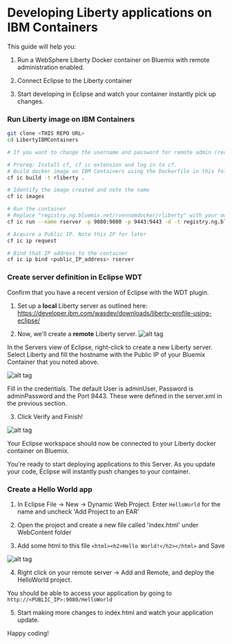 # Developing Liberty applications on IBM Containers

This guide will help you:

1) Run a WebSphere Liberty Docker container on Bluemix with remote administration enabled.

2) Connect Eclipse to the Liberty container

3) Start developing in Eclipse and watch your container instantly pick up changes.

### Run Liberty image on IBM Containers
```sh
git clone <THIS REPO URL>
cd LibertyIBMContainers

# If you want to change the username and password for remote admin (recommended), you can edit the server.xml

# Prereq: Install cf, cf ic extension and log in to cf.
# Build docker image on IBM Containers using the Dockerfile in this folder.
cf ic build -t rliberty .

# Identify the image created and note the name
cf ic images

# Run the container
# Replace "registry.ng.bluemix.net/rvennamdocker/rliberty" with your own image name.
cf ic run --name rserver -p 9080:9080 -p 9443:9443 -d -t registry.ng.bluemix.net/rvennamdocker/rliberty

# Acquire a Public IP. Note this IP for later
cf ic ip request

# Bind that IP address to the container
cf ic ip bind <public_IP_address> rserver
```

### Create server definition in Eclipse WDT
Confirm that you have a recent version of Eclipse with the WDT plugin.

1) Set up a **local** Liberty server as outlined here: https://developer.ibm.com/wasdev/downloads/liberty-profile-using-eclipse/

2) Now, we'll create a **remote** Liberty server.
![alt tag](https://raw.githubusercontent.com/rvennam/LibertyIBMContainers/master/screenshots/NewServer.png)

In the Servers view of Eclipse, right-click to create a new Liberty server. Select Liberty and fill the hostname with the Public IP of your Bluemix Container that you noted above.

![alt tag](https://raw.githubusercontent.com/rvennam/LibertyIBMContainers/master/screenshots/NewServerCredentials.png)

Fill in the credentials. The default User is adminUser, Password is adminPassword and the Port 9443. These were defined in the server.xml in the previous section.

3) Click Verify and Finish!

![alt tag](https://raw.githubusercontent.com/rvennam/LibertyIBMContainers/master/screenshots/ServerDefinitions.png)

Your Eclipse workspace should now be connected to your Liberty docker container on Bluemix.

You're ready to start deploying applications to this Server. As you update your code, Eclipse will instantly push changes to your container.

### Create a Hello World app

1) In Eclipse File -> New -> Dynamic Web Project. Enter `HelloWorld` for the name and uncheck 'Add Project to an EAR' 

2) Open the project and create a new file called 'index.html' under WebContent folder

3) Add some html to this file
```<html><h2>Hello World!</h2></html>```
and Save

![alt tag](https://raw.githubusercontent.com/rvennam/LibertyIBMContainers/master/screenshots/HelloWorld.png)

4) Right click on your remote server -> Add and Remote, and deploy the HelloWorld project.

You should be able to access your application by going to `http://<PUBLIC_IP>:9080/HelloWorld`

5) Start making more changes to index.html and watch your application update.

Happy coding!
